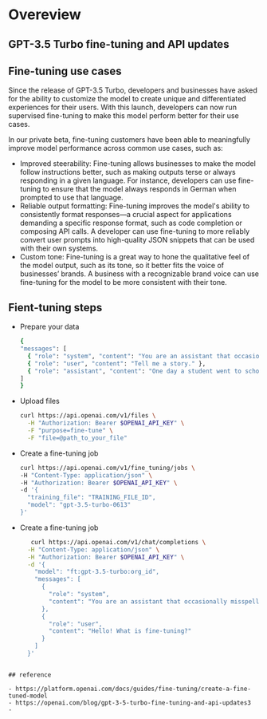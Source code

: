 # Overeview

## GPT-3.5 Turbo fine-tuning and API updates

## Fine-tuning use cases
Since the release of GPT-3.5 Turbo, developers and businesses have asked for the ability to customize the model to create unique and differentiated experiences for their users. With this launch, developers can now run supervised fine-tuning to make this model perform better for their use cases.

In our private beta, fine-tuning customers have been able to meaningfully improve model performance across common use cases, such as:

- Improved steerability: Fine-tuning allows businesses to make the model follow instructions better, such as making outputs terse or always responding in a given language. For instance, developers can use fine-tuning to ensure that the model always responds in German when prompted to use that language.
- Reliable output formatting: Fine-tuning improves the model's ability to consistently format responses—a crucial aspect for applications demanding a specific response format, such as code completion or composing API calls. A developer can use fine-tuning to more reliably convert user prompts into high-quality JSON snippets that can be used with their own systems.
- Custom tone: Fine-tuning is a great way to hone the qualitative feel of the model output, such as its tone, so it better fits the voice of businesses’ brands. A business with a recognizable brand voice can use fine-tuning for the model to be more consistent with their tone.

## Fient-tuning steps

- Prepare your data
    ```bash
    {
    "messages": [
      { "role": "system", "content": "You are an assistant that occasionally misspells words" },
      { "role": "user", "content": "Tell me a story." },
      { "role": "assistant", "content": "One day a student went to schoool." }
    ]
  }
  ```
    
- Upload files
  ```bash
  curl https://api.openai.com/v1/files \
    -H "Authorization: Bearer $OPENAI_API_KEY" \
    -F "purpose=fine-tune" \
    -F "file=@path_to_your_file"
  ```
  
- Create a fine-tuning job
  ```bash
  curl https://api.openai.com/v1/fine_tuning/jobs \
  -H "Content-Type: application/json" \
  -H "Authorization: Bearer $OPENAI_API_KEY" \
  -d '{
    "training_file": "TRAINING_FILE_ID",
    "model": "gpt-3.5-turbo-0613"
  }'
  ```

- Create a fine-tuning job
  ```bash
     curl https://api.openai.com/v1/chat/completions \
    -H "Content-Type: application/json" \
    -H "Authorization: Bearer $OPENAI_API_KEY" \
    -d '{
      "model": "ft:gpt-3.5-turbo:org_id",
      "messages": [
        {
          "role": "system",
          "content": "You are an assistant that occasionally misspells words"
        },
        {
          "role": "user",
          "content": "Hello! What is fine-tuning?"
        }
      ]
    }'

```
 
## reference

- https://platform.openai.com/docs/guides/fine-tuning/create-a-fine-tuned-model
- https://openai.com/blog/gpt-3-5-turbo-fine-tuning-and-api-updates3
- 

